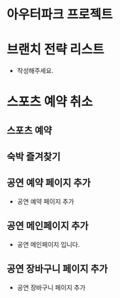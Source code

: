 # 아우터파크 프로젝트

# 브랜치 전략 리스트

- 작성해주세요.

# 스포츠 예약 취소

## 스포츠 예약

## 숙박 즐겨찾기

## 공연 예약 페이지 추가

- 공연 예약 페이지 추가

## 공연 메인페이지 추가

- 공연 메인페이지 입니다.

## 공연 장바구니 페이지 추가

- 공연 장바구니 페이지 추가
